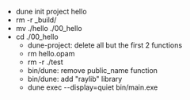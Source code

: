 - dune init project hello
- rm -r _build/
- mv ./hello ./00_hello
- cd ./00_hello
  - dune-project: delete all but the first 2 functions
  - rm hello.opam
  - rm -r ./test
  - bin/dune: remove public_name function
  - bin/dune: add "raylib" library
  - dune exec --display=quiet bin/main.exe
